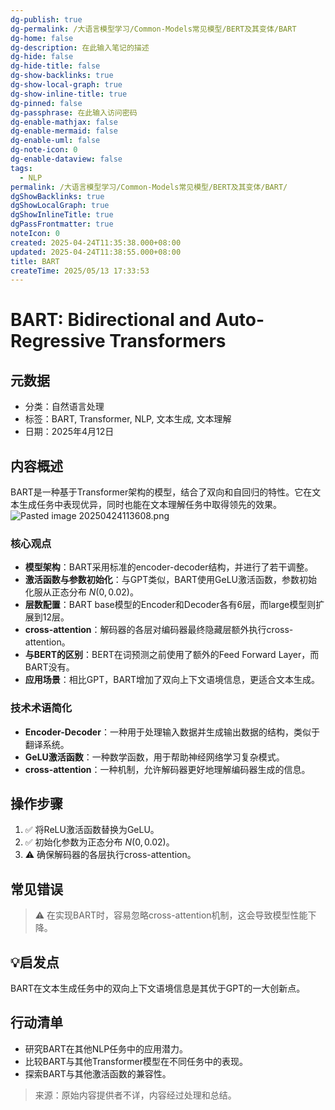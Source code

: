 ```yaml
---
dg-publish: true
dg-permalink: /大语言模型学习/Common-Models常见模型/BERT及其变体/BART
dg-home: false
dg-description: 在此输入笔记的描述
dg-hide: false
dg-hide-title: false
dg-show-backlinks: true
dg-show-local-graph: true
dg-show-inline-title: true
dg-pinned: false
dg-passphrase: 在此输入访问密码
dg-enable-mathjax: false
dg-enable-mermaid: false
dg-enable-uml: false
dg-note-icon: 0
dg-enable-dataview: false
tags:
  - NLP
permalink: /大语言模型学习/Common-Models常见模型/BERT及其变体/BART/
dgShowBacklinks: true
dgShowLocalGraph: true
dgShowInlineTitle: true
dgPassFrontmatter: true
noteIcon: 0
created: 2025-04-24T11:35:38.000+08:00
updated: 2025-04-24T11:38:55.000+08:00
title: BART
createTime: 2025/05/13 17:33:53
---
```




# BART: Bidirectional and Auto-Regressive Transformers

## 元数据
- 分类：自然语言处理
- 标签：BART, Transformer, NLP, 文本生成, 文本理解
- 日期：2025年4月12日


## 内容概述
BART是一种基于Transformer架构的模型，结合了双向和自回归的特性。它在文本生成任务中表现优异，同时也能在文本理解任务中取得领先的效果。
![Pasted image 20250424113608.png](/img/user/%E9%99%84%E4%BB%B6/Pasted%20image%2020250424113608.png)

### 核心观点
- **模型架构**：BART采用标准的encoder-decoder结构，并进行了若干调整。
- **激活函数与参数初始化**：与GPT类似，BART使用GeLU激活函数，参数初始化服从正态分布 $N(0,0.02)$。
- **层数配置**：BART base模型的Encoder和Decoder各有6层，而large模型则扩展到12层。
- **cross-attention**：解码器的各层对编码器最终隐藏层额外执行cross-attention。
- **与BERT的区别**：BERT在词预测之前使用了额外的Feed Forward Layer，而BART没有。
- **应用场景**：相比GPT，BART增加了双向上下文语境信息，更适合文本生成。


### 技术术语简化
- **Encoder-Decoder**：一种用于处理输入数据并生成输出数据的结构，类似于翻译系统。
- **GeLU激活函数**：一种数学函数，用于帮助神经网络学习复杂模式。
- **cross-attention**：一种机制，允许解码器更好地理解编码器生成的信息。


## 操作步骤
1. ✅ 将ReLU激活函数替换为GeLU。
2. ✅ 初始化参数为正态分布 $N(0,0.02)$。
3. ⚠ 确保解码器的各层执行cross-attention。


## 常见错误
> ⚠ 在实现BART时，容易忽略cross-attention机制，这会导致模型性能下降。


## 💡启发点
BART在文本生成任务中的双向上下文语境信息是其优于GPT的一大创新点。


## 行动清单
- 研究BART在其他NLP任务中的应用潜力。
- 比较BART与其他Transformer模型在不同任务中的表现。
- 探索BART与其他激活函数的兼容性。

> 来源：原始内容提供者不详，内容经过处理和总结。
